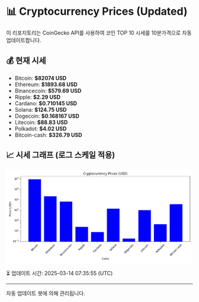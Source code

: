 
# 📊 Cryptocurrency Prices (Updated)

이 리포지토리는 CoinGecko API를 사용하여 코인 TOP 10 시세를 10분가격으로 자동 업데이트합니다.

## 💰 현재 시세
- Bitcoin: **$82074 USD**
- Ethereum: **$1893.68 USD**
- Binancecoin: **$579.69 USD**
- Ripple: **$2.29 USD**
- Cardano: **$0.710145 USD**
- Solana: **$124.75 USD**
- Dogecoin: **$0.168167 USD**
- Litecoin: **$88.83 USD**
- Polkadot: **$4.02 USD**
- Bitcoin-cash: **$326.79 USD**

## 📈 시세 그래프 (로그 스케일 적용)
![Crypto Prices](crypto_prices.png)

⏳ 업데이트 시간: 2025-03-14 07:35:55 (UTC)

---
자동 업데이트 봇에 의해 관리됩니다.
